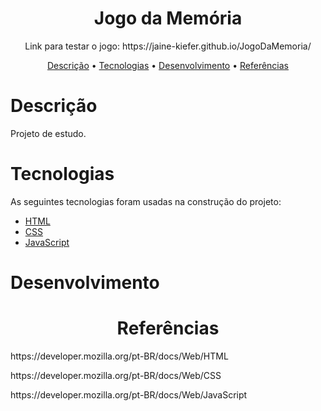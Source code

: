 <h1 align="center">Jogo da Memória</h1>


<p align="center">Link para testar o jogo: https://jaine-kiefer.github.io/JogoDaMemoria/</p>

<p align="center">
 <a href="#descrição">Descrição</a> •
 <a href="#tecnologias">Tecnologias</a> • 
 <a href="#desenvolvimento">Desenvolvimento</a> • 
 <a href="#referências">Referências</a>  
</p>

# Descrição
Projeto de estudo.

# Tecnologias

As seguintes tecnologias foram usadas na construção do projeto:

- [HTML](https://developer.mozilla.org/pt-BR/docs/Web/HTML)
- [CSS](https://developer.mozilla.org/pt-BR/docs/Web/CSS)
- [JavaScript](https://developer.mozilla.org/pt-BR/docs/Web/JavaScript)

# Desenvolvimento

<h1 align="center">Referências</h1>
<p>https://developer.mozilla.org/pt-BR/docs/Web/HTML</p>
<p>https://developer.mozilla.org/pt-BR/docs/Web/CSS</p>
<p>https://developer.mozilla.org/pt-BR/docs/Web/JavaScript</p>
